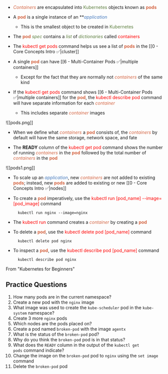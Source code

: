 - <i><span style="color:#d46644">Containers</span></i> are encapsulated into <span style="color:#5c7e3e">Kubernetes</span> objects known as <b><span style="color:#d46644">pods</span></b>

- A <b><span style="color:#d46644">pod</span></b> is a single instance of an **<i><span style="color:#477bbe">application</span></i>
	- This is the smallest object to be created in <span style="color:#5c7e3e">Kubernetes</span>

- The <b><span style="color:#d46644">pod</span></b> <i><span style="color:#5c7e3e">spec</span></i> contains a <i><span style="color:#5c7e3e">list</span></i> of <i><span style="color:#5c7e3e">dictionaries</span></i> called <span style="color:red">containers</span>

- The <span style="color:red">kubectl get pods</span> command helps us see a list of <b><span style="color:#d46644">pods</span></b> in the [[0 - Core Concepts Intro ✅|cluster]]

- A single <b><span style="color:#d46644">pod</span></b> can have [[6 - Multi-Container Pods ✅|multiple containers]]
	- Except for the fact that they are normally not <i><span style="color:#d46644">containers</span></i> of the same kind

- If the <span style="color:red">kubectl get pods</span> command shows [[6 - Multi-Container Pods ✅|multiple containers]] for the <b><span style="color:#d46644">pod</span></b>, the <span style="color:red">kubectl describe pod</span> command will have separate information for each <i><span style="color:#d46644">container</span></i>
	- This includes separate <i><span style="color:#d46644">container</span></i> images

![[pods.png]]

- When we define what <i><span style="color:#d46644">containers</span></i> a <b><span style="color:#d46644">pod</span></b> consists of, the <i><span style="color:#d46644">containers</span></i> by default will have the same storage, network space, and fate

- The **READY** column of the <span style="color:red">kubectl get pod</span> command shows the number of running <i><span style="color:#d46644">containers</span></i> in the <b><span style="color:#d46644">pod</span></b> followed by the total number of <i><span style="color:#d46644">containers</span></i> in the <b><span style="color:#d46644">pod</span></b>

![[pods1.png]]

- To scale up an <i><span style="color:#477bbe">application</span></i>, new <i><span style="color:#d46644">containers</span></i> are not added to existing <b><span style="color:#d46644">pods</span></b>; instead, new <b><span style="color:#d46644">pods</span></b> are added to existing or new [[0 - Core Concepts Intro ✅|nodes]]

- To create a <b><span style="color:#d46644">pod</span></b> imperatively, use the <span style="color:red">kubectl run [pod_name] --image=[pod_image]</span> command

		kubectl run nginx --image=nginx

- The <span style="color:red">kubectl run</span> command creates a <i><span style="color:#d46644">container</span></i> by creating a <b><span style="color:#d46644">pod</span></b>

- To delete a <b><span style="color:#d46644">pod</span></b>, use the <span style="color:red">kubectl delete pod [pod_name]</span> command

		kubectl delete pod nginx

- To inspect a <b><span style="color:#d46644">pod</span></b>, use the <span style="color:red">kubectl describe pod [pod_name]</span> command

		kubectl describe pod nginx

From "Kubernetes for Beginners"



## Practice Questions

1. How many pods are in the current namespace?
2. Create a new pod with the `nginx` image
3. What image was used to create the `kube-scheduler` pod in the `kube-system` namespace?
4. Create 3 more `nginx` pods
5. Which nodes are the pods placed on?
6. Create a pod named `broken-pod` with the image `agentx`
7. What is the status of the `broken-pod` pod?
8. Why do you think the `broken-pod` pod is in that status?
9. What does the `READY` column in the output of the `kubectl get pods` command indicate?
10. Change the image on the `broken-pod` pod to `nginx` using the `set image` command
11. Delete the `broken-pod` pod